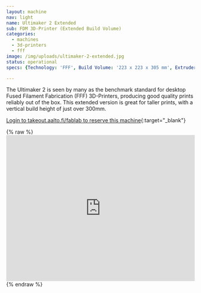 ```yaml
---
layout: machine
nav: light
name: Ultimaker 2 Extended
sub: FDM 3D-Printer (Extended Build Volume)
categories:
  - machines
  - 3d-printers
  - fff
image: /img/uploads/ultimaker-2-extended.jpg
status: operational
specs: {Technology: 'FFF', Build Volume: '223 x 223 x 305 mm', Extruder: 'Single Olsson Block', Resolution: '20 - 200 microns', Nozzle: '0.4 mm', Materials: 'PLA, ABS, PP, NYLON, PETT, PETG, WOODFILL, BRONZEFILL', File Formats: '.stl .obj', Software: 'Cura'}

---
```


The Ultimaker 2 is seen by many as the benchmark standard for desktop Fused Filament Fabrication (FFF) 3D-Printers, producing good quality prints reliably out of the box. This extended version is great for taller prints, with a vertical build height of just over 300mm.


[Login to takeout.aalto.fi/fablab to reserve this machine](https://takeout.aalto.fi/605971){:target="_blank"}

{% raw %} <iframe src="https://takeout.aalto.fi/embed/605971" width="100%" height="390" frameborder="0" seamless="seamless"></iframe> {% endraw %}

